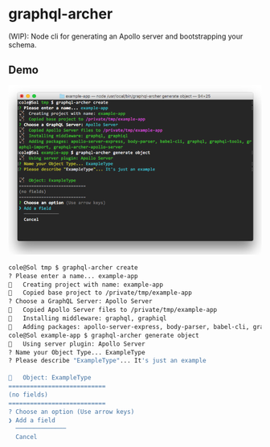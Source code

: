 # graphql-archer

(WIP): Node cli for generating an Apollo server and bootstrapping your schema.

## Demo

![Exaple output for program](demo.png)

```sh
cole@Sol tmp $ graphql-archer create
? Please enter a name... example-app
🏹   Creating project with name: example-app
🏹   Copied base project to /private/tmp/example-app
? Choose a GraphQL Server: Apollo Server
🏹   Copied Apollo Server files to /private/tmp/example-app
🏹   Installing middleware: graphql, graphiql
🏹   Adding packages: apollo-server-express, body-parser, babel-cli, graphql, graphql-tools, graphql-import, graphql-archer-apollo-server
cole@Sol example-app $ graphql-archer generate object
🏹   Using server plugin: Apollo Server
? Name your Object Type... ExampleType
? Please describe "ExampleType"... It's just an example

🏹   Object: ExampleType
===========================
(no fields)
===========================
? Choose an option (Use arrow keys)
❯ Add a field
  ──────────────
  Cancel
```

